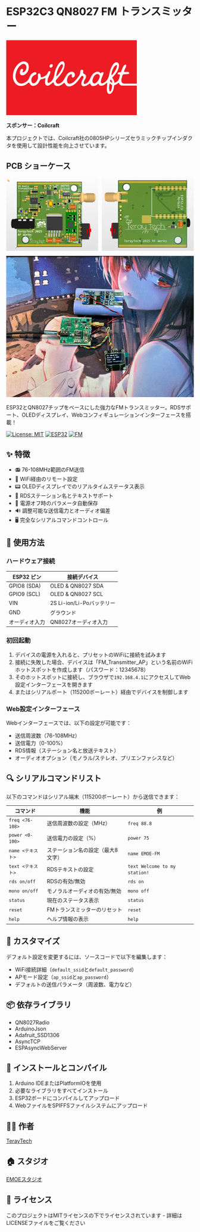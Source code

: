 # ESP32C3 QN8027 FM トランスミッター

![Coilcraft logo](./img/coilcraft_logo.png)

**スポンサー：Coilcraft**

本プロジェクトでは、Coilcraft社の0805HPシリーズセラミックチップインダクタを使用して設計性能を向上させています。

## PCB ショーケース

<div style="display: flex; justify-content: space-between;">
  <img src="img/pcb_front.png" width="49%" alt="PCB 表面"/>
  <img src="img/pcb_back.png" width="49%" alt="PCB 裏面"/>
</div>

![FM トランスミッター](./img/fmtx.png)

ESP32とQN8027チップをベースにした強力なFMトランスミッター。RDSサポート、OLEDディスプレイ、Webコンフィギュレーションインターフェースを搭載！

[![License: MIT](https://img.shields.io/badge/License-MIT-yellow.svg)](https://opensource.org/licenses/MIT)
[![ESP32](https://img.shields.io/badge/ESP32-WROOM-blue)](https://www.espressif.com/)
[![FM](https://img.shields.io/badge/FM-QN8027-red)](https://www.nxp.com/)

## ✨ 特徴

- 📻 76-108MHz範囲のFM送信
- 📱 WiFi経由のリモート設定
- 📟 OLEDディスプレイでのリアルタイムステータス表示
- 📝 RDSステーション名とテキストサポート
- 💾 電源オフ時のパラメータ自動保存
- 🔊 調整可能な送信電力とオーディオ偏差
- 🖥️ 完全なシリアルコマンドコントロール

## 📖 使用方法

### ハードウェア接続

| ESP32 ピン | 接続デバイス |
| --- | --- |
| GPIO8 (SDA) | OLED & QN8027 SDA |
| GPIO9 (SCL) | OLED & QN8027 SCL |
| VIN | 2S Li-ion/Li-Poバッテリー |
| GND | グラウンド |
| オーディオ入力 | QN8027オーディオ入力 |

### 初回起動

1. デバイスの電源を入れると、プリセットのWiFiに接続を試みます
2. 接続に失敗した場合、デバイスは「FM_Transmitter_AP」という名前のWiFiホットスポットを作成します（パスワード：12345678）
3. そのホットスポットに接続し、ブラウザで`192.168.4.1`にアクセスしてWeb設定インターフェースを開きます
4. またはシリアルポート（115200ボーレート）経由でデバイスを制御します

### Web設定インターフェース

Webインターフェースでは、以下の設定が可能です：
- 送信周波数（76-108MHz）
- 送信電力（0-100%）
- RDS情報（ステーション名と放送テキスト）
- オーディオオプション（モノラル/ステレオ、プリエンファシスなど）

## 🔍 シリアルコマンドリスト

以下のコマンドはシリアル端末（115200ボーレート）から送信できます：

| コマンド | 機能 | 例 |
| --- | --- | --- |
| `freq <76-108>` | 送信周波数の設定（MHz） | `freq 88.8` |
| `power <0-100>` | 送信電力の設定（%） | `power 75` |
| `name <テキスト>` | ステーション名の設定（最大8文字） | `name EMOE-FM` |
| `text <テキスト>` | RDSテキストの設定 | `text Welcome to my station!` |
| `rds on/off` | RDSの有効/無効 | `rds on` |
| `mono on/off` | モノラルオーディオの有効/無効 | `mono off` |
| `status` | 現在のステータス表示 | `status` |
| `reset` | FMトランスミッターのリセット | `reset` |
| `help` | ヘルプ情報の表示 | `help` |

## 🔧 カスタマイズ

デフォルト設定を変更するには、ソースコードで以下を編集します：
- WiFi接続詳細（`default_ssid`と`default_password`）
- APモード設定（`ap_ssid`と`ap_password`）
- デフォルトの送信パラメータ（周波数、電力など）

## 📦 依存ライブラリ

- QN8027Radio
- ArduinoJson
- Adafruit_SSD1306
- AsyncTCP
- ESPAsyncWebServer

## 🚀 インストールとコンパイル

1. Arduino IDEまたはPlatformIOを使用
2. 必要なライブラリをすべてインストール
3. ESP32ボードにコンパイルしてアップロード
4. WebファイルをSPIFFSファイルシステムにアップロード

## 👨‍💻 作者

[TerayTech](https://space.bilibili.com/24434095)

## 🏠 スタジオ

[EMOEスタジオ](https://emoe.xyz/)

## 📜 ライセンス

このプロジェクトはMITライセンスの下でライセンスされています - 詳細はLICENSEファイルをご覧ください
